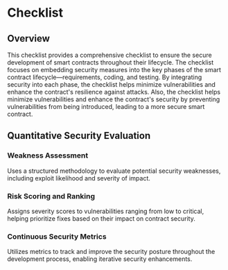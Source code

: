 # Checklist

## Overview
This checklist provides a comprehensive checklist to ensure the secure development of smart contracts throughout their lifecycle. The checklist focuses on embedding security measures into the key phases of the smart contract lifecycle—requirements, coding, and testing. By integrating security into each phase, the checklist helps minimize vulnerabilities and enhance the contract's resilience against attacks. Also, the checklist helps minimize vulnerabilities and enhance the contract's security by preventing vulnerabilities from being introduced, leading to a more secure smart contract.

## Quantitative Security Evaluation

### Weakness Assessment
Uses a structured methodology to evaluate potential security weaknesses, including exploit likelihood and severity of impact.

### Risk Scoring and Ranking
Assigns severity scores to vulnerabilities ranging from low to critical, helping prioritize fixes based on their impact on contract security.

### Continuous Security Metrics
Utilizes metrics to track and improve the security posture throughout the development process, enabling iterative security enhancements.
